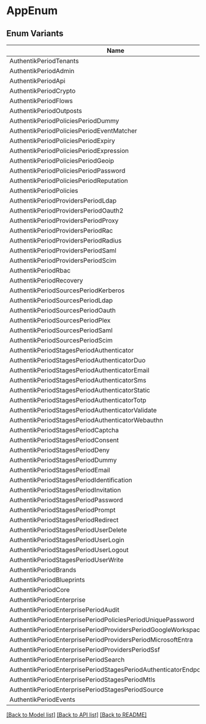 # AppEnum

## Enum Variants

| Name | Value |
|---- | -----|
| AuthentikPeriodTenants | authentik.tenants |
| AuthentikPeriodAdmin | authentik.admin |
| AuthentikPeriodApi | authentik.api |
| AuthentikPeriodCrypto | authentik.crypto |
| AuthentikPeriodFlows | authentik.flows |
| AuthentikPeriodOutposts | authentik.outposts |
| AuthentikPeriodPoliciesPeriodDummy | authentik.policies.dummy |
| AuthentikPeriodPoliciesPeriodEventMatcher | authentik.policies.event_matcher |
| AuthentikPeriodPoliciesPeriodExpiry | authentik.policies.expiry |
| AuthentikPeriodPoliciesPeriodExpression | authentik.policies.expression |
| AuthentikPeriodPoliciesPeriodGeoip | authentik.policies.geoip |
| AuthentikPeriodPoliciesPeriodPassword | authentik.policies.password |
| AuthentikPeriodPoliciesPeriodReputation | authentik.policies.reputation |
| AuthentikPeriodPolicies | authentik.policies |
| AuthentikPeriodProvidersPeriodLdap | authentik.providers.ldap |
| AuthentikPeriodProvidersPeriodOauth2 | authentik.providers.oauth2 |
| AuthentikPeriodProvidersPeriodProxy | authentik.providers.proxy |
| AuthentikPeriodProvidersPeriodRac | authentik.providers.rac |
| AuthentikPeriodProvidersPeriodRadius | authentik.providers.radius |
| AuthentikPeriodProvidersPeriodSaml | authentik.providers.saml |
| AuthentikPeriodProvidersPeriodScim | authentik.providers.scim |
| AuthentikPeriodRbac | authentik.rbac |
| AuthentikPeriodRecovery | authentik.recovery |
| AuthentikPeriodSourcesPeriodKerberos | authentik.sources.kerberos |
| AuthentikPeriodSourcesPeriodLdap | authentik.sources.ldap |
| AuthentikPeriodSourcesPeriodOauth | authentik.sources.oauth |
| AuthentikPeriodSourcesPeriodPlex | authentik.sources.plex |
| AuthentikPeriodSourcesPeriodSaml | authentik.sources.saml |
| AuthentikPeriodSourcesPeriodScim | authentik.sources.scim |
| AuthentikPeriodStagesPeriodAuthenticator | authentik.stages.authenticator |
| AuthentikPeriodStagesPeriodAuthenticatorDuo | authentik.stages.authenticator_duo |
| AuthentikPeriodStagesPeriodAuthenticatorEmail | authentik.stages.authenticator_email |
| AuthentikPeriodStagesPeriodAuthenticatorSms | authentik.stages.authenticator_sms |
| AuthentikPeriodStagesPeriodAuthenticatorStatic | authentik.stages.authenticator_static |
| AuthentikPeriodStagesPeriodAuthenticatorTotp | authentik.stages.authenticator_totp |
| AuthentikPeriodStagesPeriodAuthenticatorValidate | authentik.stages.authenticator_validate |
| AuthentikPeriodStagesPeriodAuthenticatorWebauthn | authentik.stages.authenticator_webauthn |
| AuthentikPeriodStagesPeriodCaptcha | authentik.stages.captcha |
| AuthentikPeriodStagesPeriodConsent | authentik.stages.consent |
| AuthentikPeriodStagesPeriodDeny | authentik.stages.deny |
| AuthentikPeriodStagesPeriodDummy | authentik.stages.dummy |
| AuthentikPeriodStagesPeriodEmail | authentik.stages.email |
| AuthentikPeriodStagesPeriodIdentification | authentik.stages.identification |
| AuthentikPeriodStagesPeriodInvitation | authentik.stages.invitation |
| AuthentikPeriodStagesPeriodPassword | authentik.stages.password |
| AuthentikPeriodStagesPeriodPrompt | authentik.stages.prompt |
| AuthentikPeriodStagesPeriodRedirect | authentik.stages.redirect |
| AuthentikPeriodStagesPeriodUserDelete | authentik.stages.user_delete |
| AuthentikPeriodStagesPeriodUserLogin | authentik.stages.user_login |
| AuthentikPeriodStagesPeriodUserLogout | authentik.stages.user_logout |
| AuthentikPeriodStagesPeriodUserWrite | authentik.stages.user_write |
| AuthentikPeriodBrands | authentik.brands |
| AuthentikPeriodBlueprints | authentik.blueprints |
| AuthentikPeriodCore | authentik.core |
| AuthentikPeriodEnterprise | authentik.enterprise |
| AuthentikPeriodEnterprisePeriodAudit | authentik.enterprise.audit |
| AuthentikPeriodEnterprisePeriodPoliciesPeriodUniquePassword | authentik.enterprise.policies.unique_password |
| AuthentikPeriodEnterprisePeriodProvidersPeriodGoogleWorkspace | authentik.enterprise.providers.google_workspace |
| AuthentikPeriodEnterprisePeriodProvidersPeriodMicrosoftEntra | authentik.enterprise.providers.microsoft_entra |
| AuthentikPeriodEnterprisePeriodProvidersPeriodSsf | authentik.enterprise.providers.ssf |
| AuthentikPeriodEnterprisePeriodSearch | authentik.enterprise.search |
| AuthentikPeriodEnterprisePeriodStagesPeriodAuthenticatorEndpointGdtc | authentik.enterprise.stages.authenticator_endpoint_gdtc |
| AuthentikPeriodEnterprisePeriodStagesPeriodMtls | authentik.enterprise.stages.mtls |
| AuthentikPeriodEnterprisePeriodStagesPeriodSource | authentik.enterprise.stages.source |
| AuthentikPeriodEvents | authentik.events |


[[Back to Model list]](../README.md#documentation-for-models) [[Back to API list]](../README.md#documentation-for-api-endpoints) [[Back to README]](../README.md)


